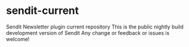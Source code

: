 # sendit-current
Sendit Newsletter plugin current repository
This is the public nightly build development version of Sendit
Any change or feedback or issues is welcome!
